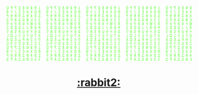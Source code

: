 [![matrix](https://raw.githubusercontent.com/appcypher/appcypher/main/matrix.svg)](https://www.youtube.com/watch?v=SDkAGkd4NLc)

<h1 align="center">    
  <a href="https://youtu.be/SDkAGkd4NLc?t=328">
    :rabbit2:
  </a>
</h1>
